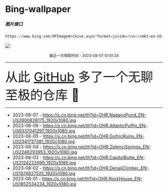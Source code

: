 # Bing-wallpaper

##### 图片接口

```powershell
https://www.bing.com/HPImageArchive.aspx?format=js&idx=0&n=1&mkt=en-US
```

 ![](https://s.cn.bing.net/th?id=OHR.NaganoPond_EN-US2600828175_1920x1080.jpg)

<p align='center' >
    <small>
        最近一次爬取时间 - 2023-08-07 10:01:34
    </small>
    <br>
    <hr>
    <font size=7>
        <small>
           从此 <a href='https://github.com/'>GitHub</a> 多了一个无聊至极的仓库  🍳
        </small>
    </font>
    <hr>
</p>


- 2023-08-07 - https://s.cn.bing.net/th?id=OHR.NaganoPond_EN-US2600828175_1920x1080.jpg 
- 2023-08-06 - https://s.cn.bing.net/th?id=OHR.AtlanticPuffin_EN-US6337041297_1920x1080.jpg 
- 2023-08-05 - https://s.cn.bing.net/th?id=OHR.GothicRuins_EN-US2341737381_1920x1080.jpg 
- 2023-08-04 - https://s.cn.bing.net/th?id=OHR.ZelenciSprings_EN-US2246293953_1920x1080.jpg 
- 2023-08-03 - https://s.cn.bing.net/th?id=OHR.CapitolButte_EN-US2124222699_1920x1080.jpg 
- 2023-08-02 - https://s.cn.bing.net/th?id=OHR.DenaliClimber_EN-US1974827525_1920x1080.jpg 
- 2023-08-01 - https://s.cn.bing.net/th?id=OHR.RockHouse_EN-US1852534234_1920x1080.jpg 
